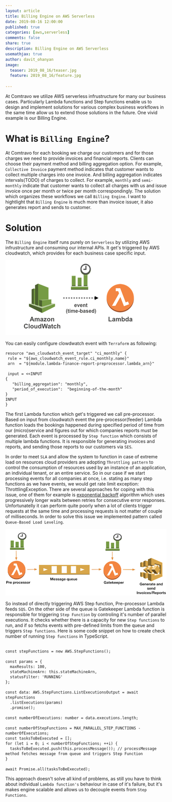 ```yaml
---
layout: article
title: Billing Engine on AWS Serverless
date: 2019-08-16 12:00:00
published: true
categories: [aws,serverless]
comments: false
share: true
description: Billing Engine on AWS Serverless
usemathjax: true
author: davit_ohanyan
image:
  teaser: 2019_08_16/teaser.jpg
  feature: 2019_08_16/feature.jpg

---
```


At Comtravo we utilize AWS serverless infrustructure for many our business cases. Particularly Lambda functions and Step functions enable us to design and implement solutions for various complex business workflows in the same time allow us to extend those solutions in the future.
One vivid example is our Billing Engine.

# What is `Billing Engine`?

At Comtravo for each booking we charge our customers and for those charges we need to provide invoices and financial reports. Clients can choose their payment method and billing aggregation option. For example, `Collective Invoice` payment method indicates that customer wants to collect multiple charges into one invoice. And billing aggregation indicates intervals(TODO) of charges to collect. For example, `monthly` and `semi-monthly` indicate that customer wants to collect all charges with us and issue invoice once per month or twice per month correspondingly.
The solution which organizes these workflows we call `Billing Engine`. I want to hightlight that `Billing Engine` is much more than invoice issuer, it also generates report and sends to customer.

# Solution

 The `Billing Engine` itself runs purely on `Serverless` by utilizing AWS infrustructure and consuming our internal APIs. It get's triggered by AWS cloudwatch, which provides for each business case specific input.  
 
 ![Cloudwatch triggers Lambda function](/images/2019_08_16/cloudwatch_triggers_lambda.png)

 You can easily configure clowdwatch event with `Terraform` as following:

 ``` 
 resource "aws_cloudwatch_event_target" "ci_monthly" {
  rule = "${aws_cloudwatch_event_rule.ci_monthly.name}"
  arn  = "${module.lambda-finance-report-preprocessor.lambda_arn}"

  input = <<INPUT
{
    "billing_aggregation": "monthly",
    "period_of_execution":  "beginning-of-the-month"
}
INPUT
}
 ```

The first Lambda function which get's triggered we call pre-processor. Based on input from cloudwatch event the pre-processor(feeder) Lambda function loads the bookings happened during specified period of time from our (micro)service and figures out for which companies reports must be generated. Each event is processed by `Step function` which consists of multiple lambda functions. It is responsible for generating invoices and reports, and sending those reports to our customers via `SES`. 

In order to meet `SLA` and allow the system to function in case of extreme load on resources cloud providers are adopting `Throttling pattern` to control the consumption of resources used by an instance of an application, an individual tenant, or an entire service. 
So in our case if we start processing events for all companies at once, i.e. stating as many step functions as we have events, we would get rate limit exception: ThrottlingException. There are several approaches for coping with this issue, one of them for example is [exponential backoff](https://en.wikipedia.org/wiki/Exponential_backoff) algorithm which uses progressively longer waits between retries for consecutive error responses.
Unfortunatelly it can perform quite poorly when a lot of clients trigger requests at the same time and processing requests is not matter of couple of milliseconds. 
In order to solve this issue we implemented pattern called `Queue-Based Load Leveling`.
 
![Queue and Lambda function control the rate](/images/2019_08_16/queue-based-load-leveling-pattern.png)


So instead of directly triggering AWS Step function, Pre-processor Lambda feeds `SQS`. On the other side of the queue is Gatekeeper Lambda function is responsible for triggering `Step Function` by controling it's number of parallel executions. It checks whether there is a capacity for new `Step functions` to run, and if so fetchs events with pre-defined limits from the queue and triggers `Step functions`. Here is some code snippet on how to create check number of running `Step functions` in TypeScript.

```

const stepFunctions = new AWS.StepFunctions();

const params = {
  maxResults: 100,
  stateMachineArn: this.stateMachineArn,
  statusFilter: 'RUNNING'
};

const data: AWS.StepFunctions.ListExecutionsOutput = await stepFunctions
  .listExecutions(params)
  .promise();

const numberOfExecutions: number = data.executions.length;

const numberOfStepFunctions = MAX_PARALLEL_STEP_FUNCTIONS - numberOfExecutions;
const tasksToBeExecuted = [];
for (let i = 0; i < numberOfStepFunctions; ++i) {
  tasksToBeExecuted.push(this.processMessage()); // processMessage method fetches message from queue and triggers Step Function
}

await Promise.all(tasksToBeExecuted);

```

This approach doesn't solve all kind of problems, as still you have to think about individual `Lambda function's` behaviour in case of it's failure, but it's makes engine scalable and allows us to decouple events from `Step Functions`.

